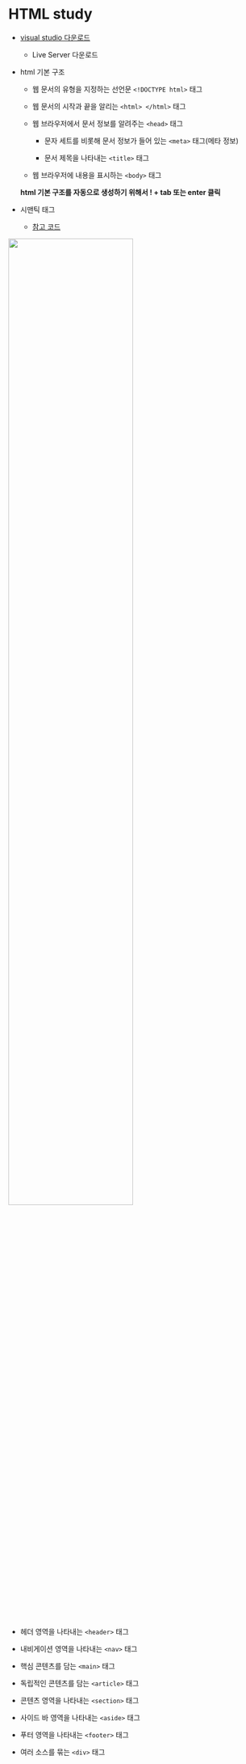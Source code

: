 #  HTML  study

- [visual studio 다운로드](https://code.visualstudio.com/)
  
  - Live Server 다운로드

- html 기본 구조

  - 웹 문서의 유형을 지정하는 선언문 ```<!DOCTYPE html>``` 태그
  - 웹 문서의 시작과 끝을 알리는 ```<html> </html>``` 태그

  - 웹 브라우저에서 문서 정보를 알려주는 ```<head>``` 태그

    - 문자 세트를 비롯해 문서 정보가 들어 있는 ```<meta>``` 태그(메타 정보)
  
    - 문서 제목을 나타내는 ```<title>``` 태그
  
  - 웹 브라우저에 내용을 표시하는 ```<body>``` 태그
  
  **html 기본 구조를 자동으로 생성하기 위해서 ! +  tab 또는 enter 클릭**
  
- 시맨틱 태그

  - [참고 코드](https://github.com/heeseo11/TIL/blob/master/HTML/chapter3/README.md)

<img src = "https://user-images.githubusercontent.com/61724682/129027547-90b5536e-5e9a-407a-8d37-9142ba86620c.png" width="70%" height="70%">
 
  - 헤더 영역을 나타내는 ```<header>``` 태그
  
  - 내비게이션 영역을 나타내는 ```<nav>``` 태그
  
  - 핵심 콘텐츠를 담는 ```<main>``` 태그
  
  - 독립적인 콘텐츠를 담는 ```<article>``` 태그
  
  - 콘텐츠 영역을 나타내는 ```<section>``` 태그
  
  - 사이드 바 영역을 나타내는 ```<aside>``` 태그
  
  - 푸터 영역을 나타내는 ```<footer>``` 태그
  
  - 여러 소스를 묶는 ```<div>``` 태그
  
 
